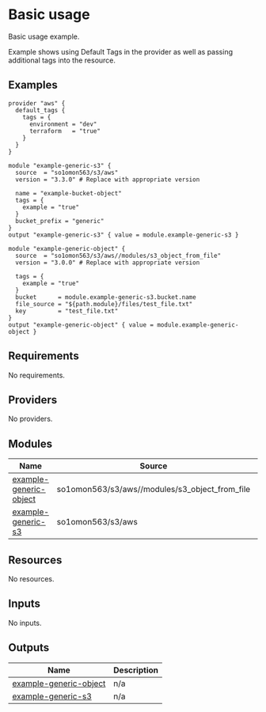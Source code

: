 # Basic usage

Basic usage example.

Example shows using Default Tags in the provider as well as passing additional tags into the resource.
<!-- BEGINNING OF PRE-COMMIT-TERRAFORM DOCS HOOK -->


## Examples

```hcl
provider "aws" {
  default_tags {
    tags = {
      environment = "dev"
      terraform   = "true"
    }
  }
}

module "example-generic-s3" {
  source  = "so1omon563/s3/aws"
  version = "3.3.0" # Replace with appropriate version

  name = "example-bucket-object"
  tags = {
    example = "true"
  }
  bucket_prefix = "generic"
}
output "example-generic-s3" { value = module.example-generic-s3 }

module "example-generic-object" {
  source  = "so1omon563/s3/aws//modules/s3_object_from_file"
  version = "3.0.0" # Replace with appropriate version

  tags = {
    example = "true"
  }
  bucket      = module.example-generic-s3.bucket.name
  file_source = "${path.module}/files/test_file.txt"
  key         = "test_file.txt"
}
output "example-generic-object" { value = module.example-generic-object }
```

## Requirements

No requirements.

## Providers

No providers.

## Modules

| Name | Source | Version |
|------|--------|---------|
| <a name="module_example-generic-object"></a> [example-generic-object](#module\_example-generic-object) | so1omon563/s3/aws//modules/s3_object_from_file | 3.0.0 |
| <a name="module_example-generic-s3"></a> [example-generic-s3](#module\_example-generic-s3) | so1omon563/s3/aws | 3.3.0 |

## Resources

No resources.

## Inputs

No inputs.

## Outputs

| Name | Description |
|------|-------------|
| <a name="output_example-generic-object"></a> [example-generic-object](#output\_example-generic-object) | n/a |
| <a name="output_example-generic-s3"></a> [example-generic-s3](#output\_example-generic-s3) | n/a |


<!-- END OF PRE-COMMIT-TERRAFORM DOCS HOOK -->
